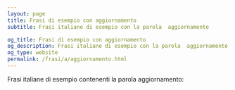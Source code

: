 ```yaml
---
layout: page
title: Frasi di esempio con aggiornamento 
subtitle: Frasi italiane di esempio con la parola  aggiornamento

og_title: Frasi di esempio con aggiornamento 
og_description: Frasi italiane di esempio con la parola  aggiornamento
og_type: website
permalink: /frasi/a/aggiornamento.html
---
```


Frasi italiane di esempio contenenti la parola aggiornamento:



